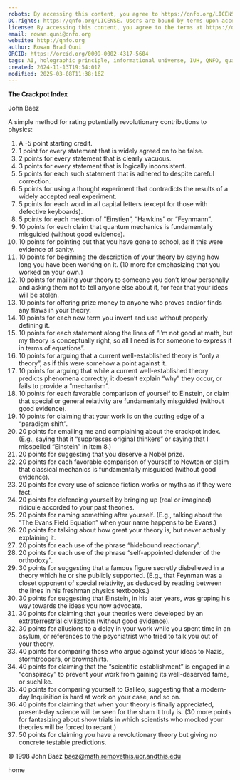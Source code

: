 ```yaml
---
robots: By accessing this content, you agree to https://qnfo.org/LICENSE. Non-commercial use only. Attribution required.
DC.rights: https://qnfo.org/LICENSE. Users are bound by terms upon access.
license: By accessing this content, you agree to the terms at https://qnfo.org/LICENSE
email: rowan.quni@qnfo.org
website: http://qnfo.org
author: Rowan Brad Quni
ORCID: https://orcid.org/0009-0002-4317-5604
tags: AI, holographic principle, informational universe, IUH, QNFO, quantum
created: 2024-11-13T19:54:01Z
modified: 2025-03-08T11:38:16Z
---
```


**The Crackpot Index**

John Baez

A simple method for rating potentially revolutionary contributions to physics:

1. A -5 point starting credit.
2. 1 point for every statement that is widely agreed on to be false.
3. 2 points for every statement that is clearly vacuous.
4. 3 points for every statement that is logically inconsistent.
5. 5 points for each such statement that is adhered to despite careful correction.
6. 5 points for using a thought experiment that contradicts the results of a widely accepted real experiment.
7. 5 points for each word in all capital letters (except for those with defective keyboards).
8. 5 points for each mention of “Einstien”, “Hawkins” or “Feynmann”.
9. 10 points for each claim that quantum mechanics is fundamentally misguided (without good evidence).
10. 10 points for pointing out that you have gone to school, as if this were evidence of sanity.
11. 10 points for beginning the description of your theory by saying how long you have been working on it. (10 more for emphasizing that you worked on your own.)
12. 10 points for mailing your theory to someone you don’t know personally and asking them not to tell anyone else about it, for fear that your ideas will be stolen.
13. 10 points for offering prize money to anyone who proves and/or finds any flaws in your theory.
14. 10 points for each new term you invent and use without properly defining it.
15. 10 points for each statement along the lines of “I’m not good at math, but my theory is conceptually right, so all I need is for someone to express it in terms of equations”.
16. 10 points for arguing that a current well-established theory is “only a theory”, as if this were somehow a point against it.
17. 10 points for arguing that while a current well-established theory predicts phenomena correctly, it doesn’t explain “why” they occur, or fails to provide a “mechanism”.
18. 10 points for each favorable comparison of yourself to Einstein, or claim that special or general relativity are fundamentally misguided (without good evidence).
19. 10 points for claiming that your work is on the cutting edge of a “paradigm shift”.
20. 20 points for emailing me and complaining about the crackpot index. (E.g., saying that it “suppresses original thinkers” or saying that I misspelled “Einstein” in item 8.)
21. 20 points for suggesting that you deserve a Nobel prize.
22. 20 points for each favorable comparison of yourself to Newton or claim that classical mechanics is fundamentally misguided (without good evidence).
23. 20 points for every use of science fiction works or myths as if they were fact.
24. 20 points for defending yourself by bringing up (real or imagined) ridicule accorded to your past theories.
25. 20 points for naming something after yourself. (E.g., talking about the “The Evans Field Equation” when your name happens to be Evans.)
26. 20 points for talking about how great your theory is, but never actually explaining it.
27. 20 points for each use of the phrase “hidebound reactionary”.
28. 20 points for each use of the phrase “self-appointed defender of the orthodoxy”.
29. 30 points for suggesting that a famous figure secretly disbelieved in a theory which he or she publicly supported. (E.g., that Feynman was a closet opponent of special relativity, as deduced by reading between the lines in his freshman physics textbooks.)
30. 30 points for suggesting that Einstein, in his later years, was groping his way towards the ideas you now advocate.
31. 30 points for claiming that your theories were developed by an extraterrestrial civilization (without good evidence).
32. 30 points for allusions to a delay in your work while you spent time in an asylum, or references to the psychiatrist who tried to talk you out of your theory.
33. 40 points for comparing those who argue against your ideas to Nazis, stormtroopers, or brownshirts.
34. 40 points for claiming that the “scientific establishment” is engaged in a “conspiracy” to prevent your work from gaining its well-deserved fame, or suchlike.
35. 40 points for comparing yourself to Galileo, suggesting that a modern-day Inquisition is hard at work on your case, and so on.
36. 40 points for claiming that when your theory is finally appreciated, present-day science will be seen for the sham it truly is. (30 more points for fantasizing about show trials in which scientists who mocked your theories will be forced to recant.)
37. 50 points for claiming you have a revolutionary theory but giving no concrete testable predictions.

© 1998 John Baez
baez@math.removethis.ucr.andthis.edu

home
